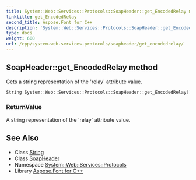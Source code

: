 ```yaml
---
title: System::Web::Services::Protocols::SoapHeader::get_EncodedRelay method
linktitle: get_EncodedRelay
second_title: Aspose.Font for C++
description: 'System::Web::Services::Protocols::SoapHeader::get_EncodedRelay method. Gets a string representation of the ''relay'' attribute value in C++.'
type: docs
weight: 600
url: /cpp/system.web.services.protocols/soapheader/get_encodedrelay/
---
```

## SoapHeader::get_EncodedRelay method


Gets a string representation of the 'relay' attribute value.

```cpp
String System::Web::Services::Protocols::SoapHeader::get_EncodedRelay()
```


### ReturnValue

A string representation of the 'relay' attribute value.

## See Also

* Class [String](../../../system/string/)
* Class [SoapHeader](../)
* Namespace [System::Web::Services::Protocols](../../)
* Library [Aspose.Font for C++](../../../)
